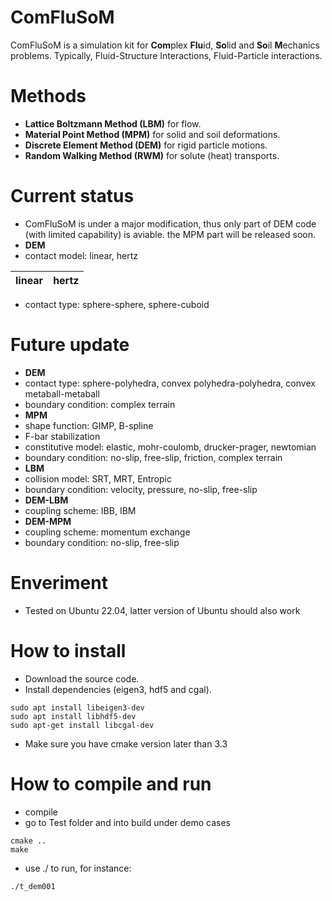 # ComFluSoM
ComFluSoM is a simulation kit for **Com**plex **Flu**id, **So**lid and **So**il **M**echanics problems. Typically, Fluid-Structure Interactions, Fluid-Particle interactions.
# Methods
- **Lattice Boltzmann Method (LBM)** for flow.
- **Material Point Method (MPM)** for solid and soil deformations.
- **Discrete Element Method (DEM)** for rigid particle motions. 
- **Random Walking Method (RWM)** for solute (heat) transports.
# Current status
- ComFluSoM is under a major modification, thus only part of DEM code (with limited capability) is aviable. the MPM part will be released soon.
- **DEM**
- contact model: linear, hertz

| linear | hertz |
|----------|----------|

- contact type: sphere-sphere, sphere-cuboid
# Future update
- **DEM**
- contact type: sphere-polyhedra, convex polyhedra-polyhedra, convex metaball-metaball
- boundary condition: complex terrain
- **MPM**
- shape function: GIMP, B-spline
- F-bar stabilization
- constitutive model: elastic, mohr-coulomb, drucker-prager, newtomian
- boundary condition: no-slip, free-slip, friction, complex terrain
- **LBM**
- collision model: SRT, MRT, Entropic
- boundary condition: velocity, pressure, no-slip, free-slip
- **DEM-LBM**
- coupling scheme: IBB, IBM
- **DEM-MPM**
- coupling scheme: momentum exchange
- boundary condition: no-slip, free-slip
# Enveriment
- Tested on Ubuntu 22.04, latter version of Ubuntu should also work
# How to install
- Download the source code.
- Install dependencies (eigen3, hdf5 and cgal).
```
sudo apt install libeigen3-dev
sudo apt install libhdf5-dev
sudo apt-get install libcgal-dev
```
- Make sure you have cmake version later than 3.3
# How to compile and run
- compile
- go to Test folder and into build under demo cases
```
cmake ..
make
```
- use ./ to run, for instance:
```
./t_dem001
```

